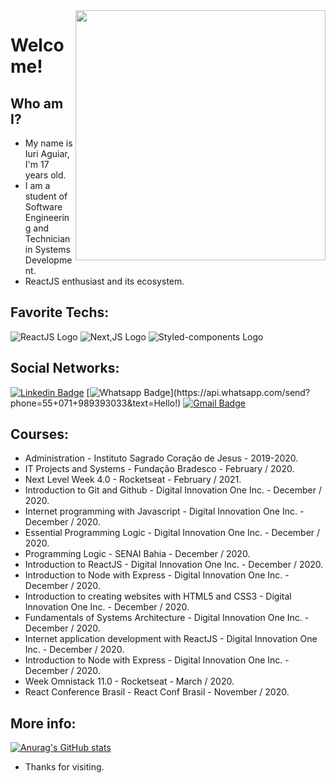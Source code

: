<img align="right" width="400" height="400" src="https://images.vexels.com/media/users/3/152639/isolated/preview/506b575739e90613428cdb399175e2c8-space-astronaut-cartoon-by-vexels.png">


# Welcome!

## Who am I?
- My name is Iuri Aguiar, I'm 17 years old.
- I am a student of Software Engineering and Technician in Systems Development.
- ReactJS enthusiast and its ecosystem.

## Favorite Techs:
![ReactJS Logo](https://img.shields.io/twitter/url?color=purple&label=ReactJS&logo=react&logoColor=61DAFB&style=social&url=https://www.linkedin.com/in/iuriaguiarr/)
![Next,JS Logo](https://img.shields.io/twitter/url?color=purple&label=Next.JS&logo=next.js&logoColor=black&style=social&url=https://www.linkedin.com/in/iuriaguiarr/)
![Styled-components Logo](https://img.shields.io/twitter/url?color=purple&label=Styled-components&logo=styled-components&logoColor=DB7093&style=social&url=https://www.linkedin.com/in/iuriaguiarr/)

## Social Networks:
[![Linkedin Badge](https://img.shields.io/badge/-LinkedIn-blue?style=flat-square&logo=Linkedin&logoColor=white&link=https://www.linkedin.com/in/iuriaguiarr/)](https://www.linkedin.com/in/iuriaguiarr/)
[![Whatsapp Badge](https://img.shields.io/badge/-Whatsapp-4CA143?style=flat-square&labelColor=4CA143&logo=whatsapp&logoColor=white&link=https://api.whatsapp.com/send?phone=55+071+989393033&text=Hello!)](https://api.whatsapp.com/send?phone=55+071+989393033&text=Hello!)
[![Gmail Badge](https://img.shields.io/badge/-Gmail-c14438?style=flat-square&logo=Gmail&logoColor=white&link=mailto:iuri.aguiarr@gmail.com)](mailto:iuri.aguiarr@gmail.com)

## Courses:
- Administration - Instituto Sagrado Coração de Jesus - 2019-2020.
- IT Projects and Systems - Fundação Bradesco - February / 2020.
- Next Level Week 4.0 - Rocketseat - February / 2021.
- Introduction to Git and Github - Digital Innovation One Inc. - December / 2020.
- Internet programming with Javascript - Digital Innovation One Inc. - December / 2020.
- Essential Programming Logic - Digital Innovation One Inc. - December / 2020.
- Programming Logic - SENAI Bahia - December / 2020.
- Introduction to ReactJS - Digital Innovation One Inc. - December / 2020.
- Introduction to Node with Express - Digital Innovation One Inc. - December / 2020.
- Introduction to creating websites with HTML5 and CSS3 - Digital Innovation One Inc. - December / 2020.
- Fundamentals of Systems Architecture - Digital Innovation One Inc. - December / 2020.
- Internet application development with ReactJS - Digital Innovation One Inc. - December / 2020.
- Introduction to Node with Express - Digital Innovation One Inc. - December / 2020.
- Week Omnistack 11.0 - Rocketseat - March / 2020.
- React Conference Brasil - React Conf Brasil - November / 2020.

## More info:
[![Anurag's GitHub stats](https://github-readme-stats.vercel.app/api?username=iuriaguiarr&count_private=true&show_icons=true&theme=radical)](https://github.com/anuraghazra/github-readme-stats)

- Thanks for visiting. 
  
